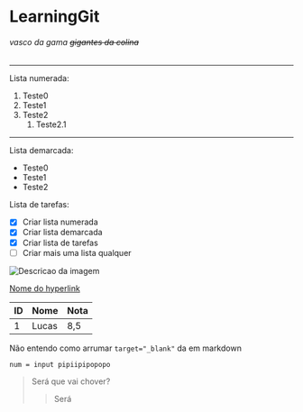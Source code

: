 # **LearningGit**
###### _vasco da gama_ ~~gigantes da colina~~
---
Lista numerada:
1. Teste0
2. Teste1
3. Teste2
   1. Teste2.1
***
Lista demarcada:
* Teste0
* Teste1
* Teste2

Lista de tarefas:

- [x] Criar lista numerada
- [x] Criar lista demarcada
- [x] Criar lista de tarefas
- [ ] Criar mais uma lista qualquer

![Descricao da imagem](url)

[Nome do hyperlink](url)

ID | Nome | Nota
---|---|---
1 | Lucas | 8,5

Não entendo como arrumar `target="_blank"` da em markdown 

```
num = input pipiipipopopo
```

>Será que vai chover?
>>Será


